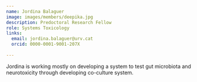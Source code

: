 ```yaml
---
name: Jordina Balaguer
image: images/members/deepika.jpg
description: Predoctoral Research Fellow
role: Systems Toxicology
links:
  email: jordina.balaguer@urv.cat
  orcid: 0000-0001-9001-207X
  
---
```

Jordina is working mostly on developing a system to test gut microbiota and neurotoxicity through developing co-culture system. 
